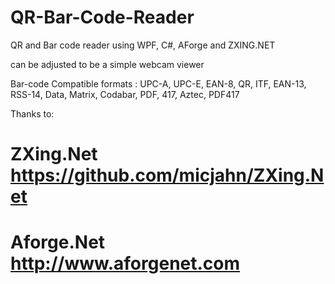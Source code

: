 # QR-Bar-Code-Reader

QR and Bar code reader using WPF, C#, AForge and ZXING.NET 

can be adjusted to be a simple webcam viewer

Bar-code Compatible formats : UPC-A, UPC-E, EAN-8, QR, ITF, EAN-13, RSS-14, Data, Matrix, Codabar, PDF, 417, Aztec, PDF417

Thanks to:
 # ZXing.Net https://github.com/micjahn/ZXing.Net
 # Aforge.Net http://www.aforgenet.com 
